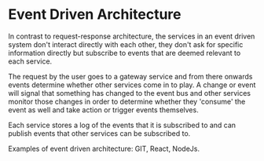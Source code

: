 # Event Driven Architecture
In contrast to request-response architecture, the services in an event driven system don't interact directly with each other, they don't ask for specific information directly but subscribe to events that are deemed relevant to each service. 

The request by the user goes to a gateway service and from there onwards events determine whether other services come in to play. A change or event will signal that something has changed to the event bus and other services monitor those changes in order to determine whether they 'consume' the event as well and take action or trigger events themselves.

Each service stores a log of the events that it is subscribed to and can publish events that other services can be subscribed to. 

Examples of event driven architecture: GIT, React, NodeJs.